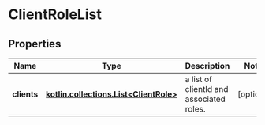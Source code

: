 
# ClientRoleList

## Properties
Name | Type | Description | Notes
------------ | ------------- | ------------- | -------------
**clients** | [**kotlin.collections.List&lt;ClientRole&gt;**](ClientRole.md) | a list of clientId and associated roles. |  [optional]



